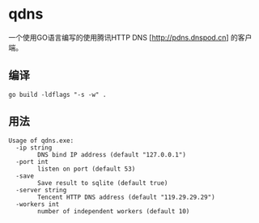 # qdns

一个使用GO语言编写的使用腾讯HTTP DNS [<http://pdns.dnspod.cn>] 的客户端。

## 编译

```
go build -ldflags "-s -w" .
```

## 用法

```
Usage of qdns.exe:
  -ip string
        DNS bind IP address (default "127.0.0.1")
  -port int
        listen on port (default 53)
  -save
        Save result to sqlite (default true)
  -server string
        Tencent HTTP DNS address (default "119.29.29.29")
  -workers int
        number of independent workers (default 10)
```
